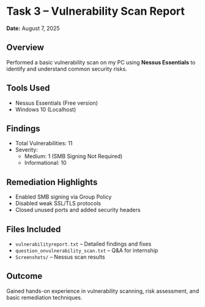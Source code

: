 # Task 3 – Vulnerability Scan Report
**Date:** August 7, 2025

## Overview
Performed a basic vulnerability scan on my PC using **Nessus Essentials** to identify and understand common security risks.

## Tools Used
- Nessus Essentials (Free version)
- Windows 10 (Localhost)

## Findings
- Total Vulnerabilities: 11  
- Severity:
  - Medium: 1 (SMB Signing Not Required)
  - Informational: 10

## Remediation Highlights
- Enabled SMB signing via Group Policy  
- Disabled weak SSL/TLS protocols  
- Closed unused ports and added security headers

## Files Included
- `vulnerabilityreport.txt` – Detailed findings and fixes  
- `question_onvulnerability_scan.txt` – Q&A for internship  
- `Screenshots/` – Nessus scan results

## Outcome
Gained hands-on experience in vulnerability scanning, risk assessment, and basic remediation techniques.
